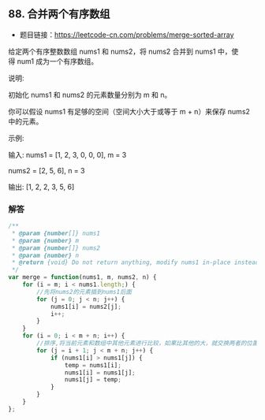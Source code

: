 ## 88. 合并两个有序数组

* 题目链接：https://leetcode-cn.com/problems/merge-sorted-array

给定两个有序整数数组 nums1 和 nums2，将 nums2 合并到 nums1 中，使得 num1 成为一个有序数组。

说明:

初始化 nums1 和 nums2 的元素数量分别为 m 和 n。

你可以假设 nums1 有足够的空间（空间大小大于或等于 m + n）来保存 nums2 中的元素。

示例:

输入:
nums1 = [1, 2, 3, 0, 0, 0], m = 3

nums2 = [2, 5, 6], n = 3

输出: [1, 2, 2, 3, 5, 6]

### 解答

``` javascript
/**
 * @param {number[]} nums1
 * @param {number} m
 * @param {number[]} nums2
 * @param {number} n
 * @return {void} Do not return anything, modify nums1 in-place instead.
 */
var merge = function(nums1, m, nums2, n) {
    for (i = m; i < nums1.length;) {
        //先将nums2的元素插到nums1后面
        for (j = 0; j < n; j++) {
            nums1[i] = nums2[j];
            i++;
        }
    }
    for (i = 0; i < m + n; i++) {
        //排序,将当前元素和数组中其他元素进行比较，如果比其他的大，就交换两者的位置
        for (j = i + 1; j < m + n; j++) {
            if (nums1[i] > nums1[j]) {
                temp = nums1[i];
                nums1[i] = nums1[j];
                nums1[j] = temp;
            }
        }
    }
};
```

